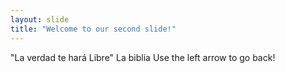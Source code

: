 ```yaml
---
layout: slide
title: "Welcome to our second slide!"
---
```

"La verdad te hará Libre" La biblia
Use the left arrow to go back!
